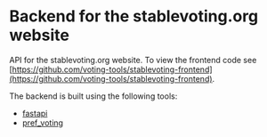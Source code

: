 # Backend for the stablevoting.org website

API for the stablevoting.org website.  To view the frontend code see [https://github.com/voting-tools/stablevoting-frontend](https://github.com/voting-tools/stablevoting-frontend). 

The backend is built using the following tools: 

* [fastapi](https://fastapi.tiangolo.com/)
* [pref_voting](https://pref-voting.readthedocs.io/en/latest/)
